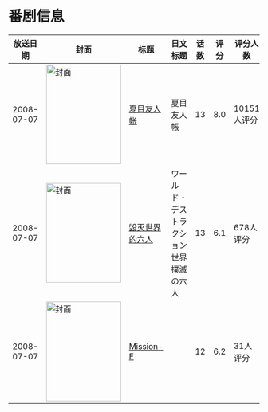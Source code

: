# 番剧信息

|放送日期|封面|标题|日文标题|话数|评分|评分人数|
|---|---|---|---|---|---|---|
|2008-07-07|<img src="//lain.bgm.tv/pic/cover/c/cf/a0/259_BlBeX.jpg" alt="封面" style="width:150px;height:200px;object-fit:cover;">|[夏目友人帐](https://bangumi.tv/subject/259)|夏目友人帳|13|8.0|10151人评分|
|2008-07-07|<img src="//lain.bgm.tv/pic/cover/c/4d/6b/2087_120tM.jpg" alt="封面" style="width:150px;height:200px;object-fit:cover;">|[毁灭世界的六人](https://bangumi.tv/subject/2087)|ワールド・デストラクション 世界撲滅の六人|13|6.1|678人评分|
|2008-07-07|<img src="//lain.bgm.tv/pic/cover/c/4d/23/54760_VHy88.jpg" alt="封面" style="width:150px;height:200px;object-fit:cover;">|[Mission-E](https://bangumi.tv/subject/54760)||12|6.2|31人评分|
